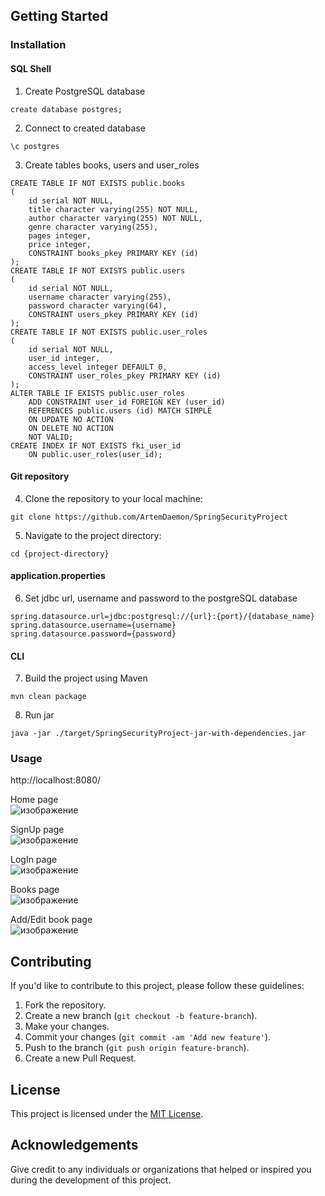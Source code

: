 ## Getting Started

### Installation

#### SQL Shell
1. Create PostgreSQL database
```
create database postgres;
```
2. Connect to created database
```
\c postgres
```
3. Create tables books, users and user_roles
```
CREATE TABLE IF NOT EXISTS public.books
(
    id serial NOT NULL,
    title character varying(255) NOT NULL,
    author character varying(255) NOT NULL,
    genre character varying(255),
    pages integer,
    price integer,
    CONSTRAINT books_pkey PRIMARY KEY (id)
);
CREATE TABLE IF NOT EXISTS public.users
(
    id serial NOT NULL,
    username character varying(255),
    password character varying(64),
    CONSTRAINT users_pkey PRIMARY KEY (id)
);
CREATE TABLE IF NOT EXISTS public.user_roles
(
    id serial NOT NULL,
    user_id integer,
    access_level integer DEFAULT 0,
    CONSTRAINT user_roles_pkey PRIMARY KEY (id)
);
ALTER TABLE IF EXISTS public.user_roles
    ADD CONSTRAINT user_id FOREIGN KEY (user_id)
    REFERENCES public.users (id) MATCH SIMPLE
    ON UPDATE NO ACTION
    ON DELETE NO ACTION
    NOT VALID;
CREATE INDEX IF NOT EXISTS fki_user_id
    ON public.user_roles(user_id);
```

#### Git repository
4. Clone the repository to your local machine:
```
git clone https://github.com/ArtemDaemon/SpringSecurityProject
```
5. Navigate to the project directory:
```
cd {project-directory}
```

#### application.properties
6. Set jdbc url, username and password to the postgreSQL database
```
spring.datasource.url=jdbc:postgresql://{url}:{port}/{database_name}
spring.datasource.username={username}
spring.datasource.password={password}
```

#### CLI
7. Build the project using Maven
```
mvn clean package
```
8. Run jar
```
java -jar ./target/SpringSecurityProject-jar-with-dependencies.jar
```

### Usage

http://localhost:8080/

Home page<br>
![изображение](https://github.com/ArtemDaemon/SpringSecurityProject/assets/77564185/d8ef5de1-1e9e-45cf-a11c-a1ce9f63762d)

SignUp page<br>
![изображение](https://github.com/ArtemDaemon/SpringSecurityProject/assets/77564185/85a126a6-df94-413a-a550-829173abb648)


LogIn page<br>
![изображение](https://github.com/ArtemDaemon/SpringSecurityProject/assets/77564185/ee41155b-33ec-4c8d-af04-90bae2ccb41d)

Books page<br>
![изображение](https://github.com/ArtemDaemon/SpringSecurityProject/assets/77564185/aa4fc30d-17cd-4a43-a4df-fd36fa2d85cb)

Add/Edit book page<br>
![изображение](https://github.com/ArtemDaemon/SpringSecurityProject/assets/77564185/d4864656-07a8-4079-8efe-66defed3efe9)


## Contributing

If you'd like to contribute to this project, please follow these guidelines:

1. Fork the repository.
2. Create a new branch (`git checkout -b feature-branch`).
3. Make your changes.
4. Commit your changes (`git commit -am 'Add new feature'`).
5. Push to the branch (`git push origin feature-branch`).
6. Create a new Pull Request.

## License

This project is licensed under the [MIT License](LICENSE).

## Acknowledgements

Give credit to any individuals or organizations that helped or inspired you during the development of this project.

